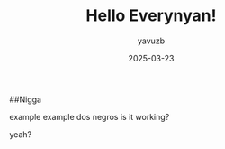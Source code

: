﻿---
layout: post
author: yavuzb
title: "Hello Everynyan!"
description: "suck my finger"
date: 2025-03-23
comments: true
---


##Nigga


example example dos negros is it working?


yeah?
